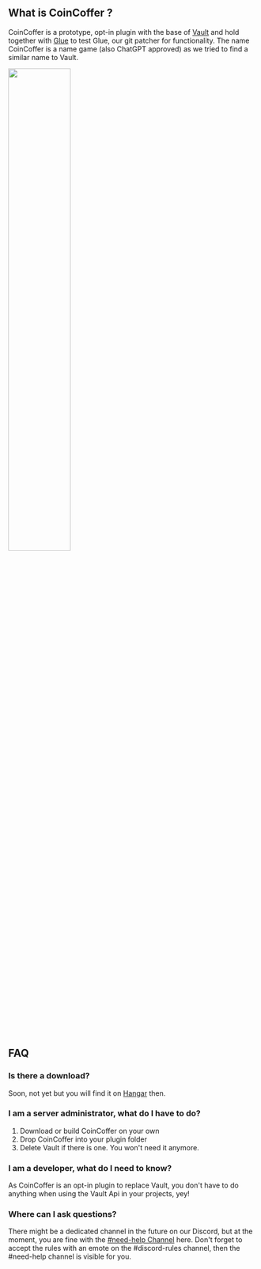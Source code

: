 ## What is CoinCoffer ?

CoinCoffer is a prototype, opt-in plugin with the base of [Vault](https://www.spigotmc.org/resources/vault.34315/) and hold together with [Glue](https://github.com/OneLiteFeatherNET/Glue) to test Glue, our git patcher for functionality.
The name CoinCoffer is a name game (also ChatGPT approved) as we tried to find a similar name to Vault.

<img src="https://github.com/OneLiteFeatherNET/CoinCoffer/assets/77929075/9e21aee9-9216-45c6-9d5b-8b5e03852d8e" width="50%"/>

## FAQ

### Is there a download?
Soon, not yet but you will find it on [Hangar](https://hangar.papermc.io/) then.

### I am a server administrator, what do I have to do?
1. Download or build CoinCoffer on your own
2. Drop CoinCoffer into your plugin folder
3. Delete Vault if there is one. You won't need it anymore.

### I am a developer, what do I need to know?
As CoinCoffer is an opt-in plugin to replace Vault, you don't have to do anything when using the Vault Api in your projects, yey!

### Where can I ask questions?
There might be a dedicated channel in the future on our Discord, but at the moment, you are fine with the [#need-help Channel](https://discord.onelitefeather.net) here.
Don't forget to accept the rules with an emote on the #discord-rules channel, then the #need-help channel is visible for you.
